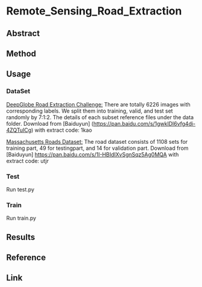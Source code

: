# Remote_Sensing_Road_Extraction

## Abstract

## Method

## Usage
### DataSet
 
[DeepGlobe Road Extraction Challenge:](https://competitions.codalab.org/competitions/18467#participate-get_starting_kit) There are totally 6226 images with corresponding labels. We split them into training, valid, and test set randomly by 7:1:2. The details of each subset reference files under the data folder.
Download from [Baiduyun] (https://pan.baidu.com/s/1gwkIDl6vfg4di-4ZQTuICg) with extract code: 1kao 


[Massachusetts Roads Dataset:](https://www.cs.toronto.edu/~vmnih/data/) The road dataset consists of 1108 sets for training part, 49 for testingpart, and 14 for validation part.
Download from [Baiduyun] https://pan.baidu.com/s/1I-HBIdIXvSgnSqz5Ag0MQA with extract code: utjr 


### Test
Run test.py
### Train
Run train.py

## Results

## Reference

## Link
